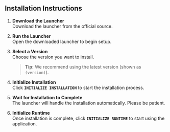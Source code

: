 ## Installation Instructions

1. **Download the Launcher**  
   Download the launcher from the official source.

2. **Run the Launcher**  
   Open the downloaded launcher to begin setup.

3. **Select a Version**  
   Choose the version you want to install.  
   > **Tip:** We recommend using the latest version (shown as `(version)`).

4. **Initialize Installation**  
   Click **`INITIALIZE INSTALLATION`** to start the installation process.

5. **Wait for Installation to Complete**  
   The launcher will handle the installation automatically. Please be patient.

6. **Initialize Runtime**  
   Once installation is complete, click **`INITIALIZE RUNTIME`** to start using the application.
